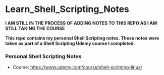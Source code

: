 # Learn_Shell_Scripting_Notes

**I AM STILL IN THE PROCESS OF ADDING NOTES TO THIS REPO AS I AM STILL TAKING THE COURSE**

**This repo contains my personal Shell Scripting notes. These notes were taken as part of a Shell Scripting Udemy course I completed.**


### Personal Shell Scripting Notes
* Course:  https://www.udemy.com/course/shell-scripting-linux/